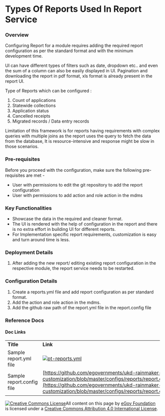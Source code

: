 # Types Of Reports Used In Report Service

### Overview <a href="#overview" id="overview"></a>

Configuring Report for a module requires adding the required report configuration as per the standard format and with the minimum development time.

UI can have different types of filters such as date, dropdown etc.. and even the sum of a column can also be easily displayed in UI. Pagination and downloading the report in pdf format, xls format is already present in the report UI.

Type of Reports which can be configured :

1. Count of applications
2. Statewide collections
3. Application status
4. Cancelled receipts
5. Migrated records / Data entry records

Limitation of this framework is for reports having requirements with complex queries with multiple joins as the report uses the query to fetch the data from the database, It is resource-intensive and response might be slow in those scenarios.

### Pre-requisites <a href="#pre-requisites" id="pre-requisites"></a>

Before you proceed with the configuration, make sure the following pre-requisites are met -

* User with permissions to edit the git repository to add the report configuration
* User with permissions to add action and role action in the mdms

### Key Functionalities <a href="#key-functionalities" id="key-functionalities"></a>

* Showcase the data in the required and cleaner format.
* The UI is rendered with the help of configuration in the report and there is no extra effort in building UI for different reports.
* For Implementation specific report requirements, customization is easy and turn around time is less.

### Deployment Details <a href="#deployment-details" id="deployment-details"></a>

1. After adding the new report/ editing existing report configuration in the respective module, the report service needs to be restarted.

### Configuration Details <a href="#configuration-details" id="configuration-details"></a>

1. Create a reports.yml file and add report configuration as per standard format.
2. Add the action and role action in the mdms.
3. Add the github raw path of the report.yml file in the report.config file

### Reference Docs <a href="#reference-docs" id="reference-docs"></a>

#### Doc Links <a href="#doc-links" id="doc-links"></a>

|                           |                                                                                                                                                                                                                |
| ------------------------- | -------------------------------------------------------------------------------------------------------------------------------------------------------------------------------------------------------------- |
| **Title**                 | **Link**                                                                                                                                                                                                       |
| Sample report.yml file    | [![](https://github.githubassets.com/favicon.ico)pt-reports.yml](https://github.com/egovernments/ukd-rainmaker-customization/blob/master/configs/reports/configs/pt-reports.yml)                               |
| Sample report.config file | [https://github.com/egovernments/ukd-rainmaker-customization/blob/master/configs/reports/report.config](https://github.com/egovernments/ukd-rainmaker-customization/blob/master/configs/reports/report.config) |

[![Creative Commons License](https://i.creativecommons.org/l/by/4.0/80x15.png)​](http://creativecommons.org/licenses/by/4.0/)All content on this page by [eGov Foundation](https://egov.org.in) is licensed under a [Creative Commons Attribution 4.0 International License](http://creativecommons.org/licenses/by/4.0/).
